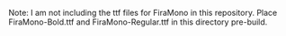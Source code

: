 Note: I am not including the ttf files for FiraMono in this repository.
Place FiraMono-Bold.ttf and FiraMono-Regular.ttf in this directory pre-build.